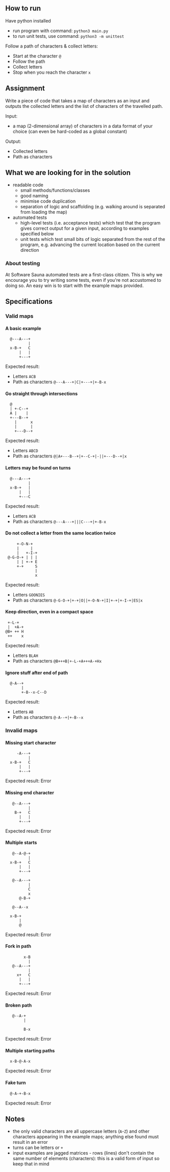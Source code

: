 ## How to run

Have python installed

- run program with command: `python3 main.py`
- to run unit tests, use command: `python3 -m unittest`

Follow a path of characters & collect letters:

- Start at the character `@`
- Follow the path
- Collect letters
- Stop when you reach the character `x`

## Assignment

Write a piece of code that takes a map of characters as an input and outputs the collected letters and the list of characters of the travelled path.

Input:

- a map (2-dimensional array) of characters in a data format of your choice (can even be hard-coded as a global constant)

Output:

- Collected letters
- Path as characters

## What we are looking for in the solution

- readable code
  - small methods/functions/classes
  - good naming
  - minimise code duplication
  - separation of logic and scaffolding (e.g. walking around is separated from loading the map)
- automated tests
  - high-level tests (i.e. acceptance tests) which test that the program gives correct output for a given input, according to examples specified below
  - unit tests which test small bits of logic separated from the rest of the program, e.g. advancing the current location based on the current direction

### About testing

At Software Sauna automated tests are a first-class citizen. This is why we encourage you to try writing some tests, even if you're not accustomed to doing so. An easy win is to start with the example maps provided.

## Specifications

### Valid maps

#### A basic example

```
  @---A---+
          |
  x-B-+   C
      |   |
      +---+
```

Expected result: 
- Letters ```ACB```
- Path as characters ```@---A---+|C|+---+|+-B-x```

#### Go straight through intersections

```
  @
  | +-C--+
  A |    |
  +---B--+
    |      x
    |      |
    +---D--+
```

Expected result: 
- Letters ```ABCD```
- Path as characters ```@|A+---B--+|+--C-+|-||+---D--+|x```

#### Letters may be found on turns

```
  @---A---+
          |
  x-B-+   |
      |   |
      +---C
```

Expected result: 
- Letters ```ACB```
- Path as characters ```@---A---+|||C---+|+-B-x```

#### Do not collect a letter from the same location twice

```
     +-O-N-+
     |     |
     |   +-I-+
 @-G-O-+ | | |
     | | +-+ E
     +-+     S
             |
             x
```

Expected result: 
- Letters ```GOONIES```
- Path as characters ```@-G-O-+|+-+|O||+-O-N-+|I|+-+|+-I-+|ES|x```

#### Keep direction, even in a compact space

```
 +-L-+
 |  +A-+
@B+ ++ H
 ++    x
```

Expected result: 
- Letters ```BLAH```
- Path as characters ```@B+++B|+-L-+A+++A-+Hx```

#### Ignore stuff after end of path

```
  @-A--+
       |
       +-B--x-C--D
```

Expected result: 
- Letters ```AB```
- Path as characters ```@-A--+|+-B--x```

### Invalid maps

#### Missing start character

```
     -A---+
          |
  x-B-+   C
      |   |
      +---+
```

Expected result: Error

#### Missing end character

```
   @--A---+
          |
    B-+   C
      |   |
      +---+
```

Expected result: Error

#### Multiple starts

```
   @--A-@-+
          |
  x-B-+   C
      |   |
      +---+
```

```
   @--A---+
          |
          C
          x
      @-B-+
```

```
   @--A--x

  x-B-+
      |
      @
```

Expected result: Error

#### Fork in path

```
        x-B
          |
   @--A---+
          |
     x+   C
      |   |
      +---+
```

Expected result: Error

#### Broken path

```
   @--A-+
        |
         
        B-x
```

Expected result: Error

#### Multiple starting paths

```
  x-B-@-A-x
```

Expected result: Error

#### Fake turn

```
  @-A-+-B-x
```

Expected result: Error


## Notes

- the only valid characters are all uppercase letters (`A`-`Z`) and other characters appearing in the example maps; anything else found must result in an error
- turns can be letters or `+`
- input examples are jagged matrices - rows (lines) don't contain the same number of elements (characters): this is a valid form of input so keep that in mind
